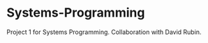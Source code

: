 Systems-Programming
===================

Project 1 for Systems Programming. Collaboration with David Rubin. 
